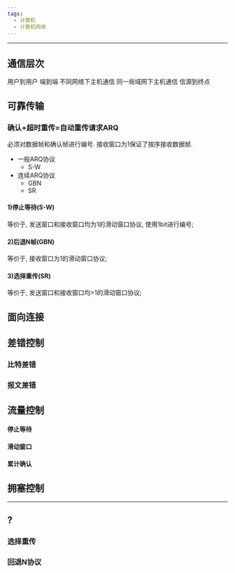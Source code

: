 ```yaml
---
tags:
  - 计算机
  - 计算机网络
---
```

---
## 通信层次
用户到用户
端到端
不同网络下主机通信
同一局域网下主机通信
信源到终点



## 可靠传输

### 确认+超时重传=自动重传请求ARQ
必须对数据帧和确认帧进行编号.
接收窗口为1保证了按序接收数据帧.
- 一般ARQ协议
	- S-W
- 连续ARQ协议
	- GBN
	- SR


#### 1)停止等待(S-W)

等价于, 发送窗口和接收窗口均为1的滑动窗口协议, 使用1bit进行编号;




#### 2)后退N帧(GBN)

等价于, 接收窗口为1的滑动窗口协议;


#### 3)选择重传(SR)

等价于, 发送窗口和接收窗口均>1的滑动窗口协议;





## 面向连接


## 差错控制
### 比特差错



### 报文差错


## 流量控制

#### 停止等待


#### 滑动窗口

#### 累计确认


## 拥塞控制




---
## ?

### 选择重传

### 回退N协议